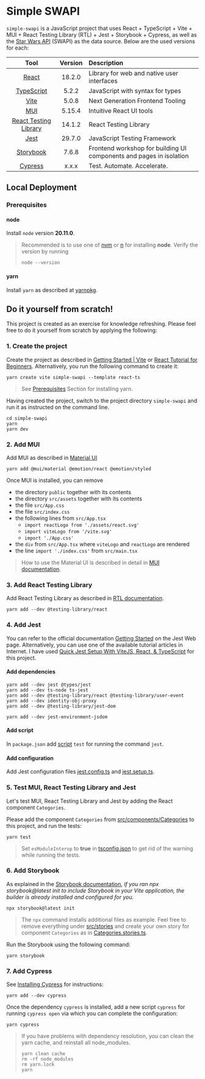 # Simple SWAPI

`simple-swapi` is a JavaScript project that uses React + TypeScript + Vite + MUI + React Testing Library (RTL) + Jest +
Storybook + Cypress, as well as the [Star Wars API](https://swapi.dev) (SWAPI) as the data source. Below are the used
versions for each:

|                         Tool                         | Version | Description                                                         |
|:----------------------------------------------------:|:-------:|:--------------------------------------------------------------------|
|              [React](https://react.dev)              | 18.2.0  | Library for web and native user interfaces                          |
|     [TypeScript](https://www.typescriptlang.org)     |  5.2.2  | JavaScript with syntax for types                                    |
|           [Vite](https://vitejs.dev/guide)           |  5.0.8  | Next Generation Frontend Tooling                                    |
|                [MUI](https://mui.com)                | 5.15.4  | Intuitive React UI tools                                            |
| [React Testing Library](https://testing-library.com) | 14.1.2  | React Testing Library                                               |
|              [Jest](https://jestjs.io)               | 29.7.0  | JavaScript Testing Framework                                        |
|        [Storybook](https://storybook.js.org)         |  7.6.8  | Frontend workshop for building UI components and pages in isolation |
|          [Cypress](https://www.cypress.io)           |  x.x.x  | Test. Automate. Accelerate.                                         |

## Local Deployment

### Prerequisites

#### node

Install `node` version **20.11.0**.

> Recommended is to use one of [nvm](https://github.com/nvm-sh/nvm) or [n](https://github.com/tj/n#installation) for
> installing **node**. Verify the version by running
> ```shell
> node --version
> ```

#### yarn

Install `yarn` as described at [yarnpkg](https://yarnpkg.com/getting-started/install).

## Do it yourself from scratch!

This project is created as an exercise for knowledge refreshing. Please feel free to do it yourself from scratch by
applying the following:

### 1. Create the project

Create the project as described in [Getting Started | Vite](https://vitejs.dev/guide/)
or [React Tutorial for Beginners](https://www.youtube.com/watch?v=SqcY0GlETPk). Alternatively, you run the following
command to create it:

```shell
yarn create vite simple-swapi --template react-ts
```

> See [Prerequisites](#yarn) Section for installing yarn.

Having created the project, switch to the project directory `simple-swapi` and run it as instructed on the command line.

```shell
cd simple-swapi
yarn
yarn dev
```

### 2. Add MUI

Add MUI as described in [Material UI](https://mui.com/material-ui)

```shell
yarn add @mui/material @emotion/react @emotion/styled
```

Once MUI is installed, you can remove

- the directory `public` together with its contents
- the directory `src/assets` together with its contents
- the file `src/App.css`
- the file `src/index.css`
- the following lines from `src/App.tsx`
    - `import reactLogo from './assets/react.svg'`
    - `import viteLogo from '/vite.svg'`
    - `import './App.css'`
- the `div` from `src/App.tsx` where `viteLogo` and `reactLogo` are rendered
- the line `import './index.css'` from `src/main.tsx`

> How to use the Material UI is described in detail in [MUI documentation](https://mui.com/material-ui/all-components).

### 3. Add React Testing Library

Add React Testing Library as described
in [RTL documentation](https://testing-library.com/docs/react-testing-library/intro).

```shell
yarn add --dev @testing-library/react
```

### 4. Add Jest

You can refer to the official documentation [Getting Started](https://jestjs.io/docs/getting-started) on the Jest Web
page. Alternatively, you can use one of the available tutorial articles in Internet. I have
used [Quick Jest Setup With ViteJS, React, & TypeScript](https://codingwithmanny.medium.com/quick-jest-setup-with-vitejs-react-typescript-82f325e4323f)
for this project.

#### Add dependencies

```shell
yarn add --dev jest @types/jest
yarn add --dev ts-node ts-jest
yarn add --dev @testing-library/react @testing-library/user-event
yarn add --dev identity-obj-proxy
yarn add --dev @testing-library/jest-dom

yarn add --dev jest-environment-jsdom
```

#### Add script

In `package.json` add [script](package.json#L11) `test` for running the command `jest`.

#### Add configuration

Add Jest configuration files [jest.config.ts](jest.config.ts) and [jest.setup.ts](jest.setup.ts).

### 5. Test MUI, React Testing Library and Jest

Let's test MUI, React Testing Library and Jest by adding the React component `Categories`.

Please add the component `Categories` from [src/components/Categories](src/components/Categories) to this project, and
run the tests:

```shell
yarn test
```

> Set `esModuleInterop` to **true** in [tsconfig.json](tsconfig.json) to get rid of the warning while running the tests.

### 6. Add Storybook

As explained in the [Storybook documentation](https://storybook.js.org/docs/builders/vite), _if you ran npx
storybook@latest init to include Storybook in your Vite application, the builder is already installed and configured for
you._

```shell
npx storybook@latest init
```

> The `npx` command installs additional files as example. Feel free to remove everything
> under [src/stories](src/stories) and create your own story for component `Categories` as
> in [Categories.stories.ts](src/stories/Categories.stories.ts).

Run the Storybook using the following command:

```shell
yarn storybook
```

### 7. Add Cypress

See [Installing Cypress](https://docs.cypress.io/guides/getting-started/installing-cypress) for instructions:

```shell
yarn add --dev cypress
```

Once the dependency `cypress` is installed, add a new script `cypress` for running `cypress open` via which you can
complete the configuration:

```shell
yarn cypress
```

> If you have problems with dependency resolution, you can clean the yarn cache, and reinstall all node_modules.
> ```shell
> yarn clean cache
> rm -rf node_modules
> rm yarn.lock
> yarn
> ```



